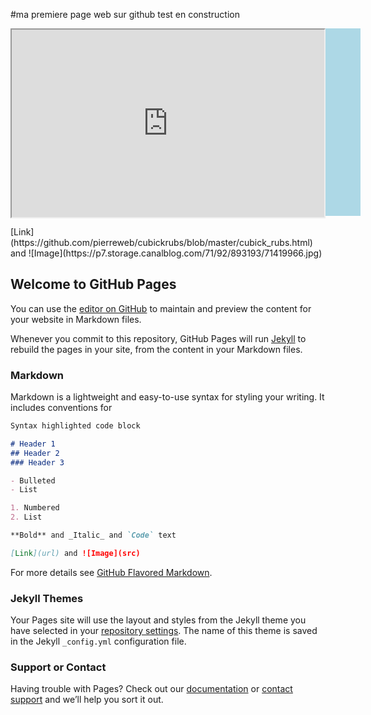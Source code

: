 #ma premiere page web sur github test en construction
<div  style="background-color:lightblue ; width:560px;height:300px">
<iframe  height="300" width="500" src="https://combinatronics.com/pierreweb/cubickrubs/master/cubick_rubs.html" allowfullscreen></iframe>
</div>
<br/>
[Link](https://github.com/pierreweb/cubickrubs/blob/master/cubick_rubs.html) 
<br/>
and ![Image](https://p7.storage.canalblog.com/71/92/893193/71419966.jpg)
<br/>

## Welcome to GitHub Pages

You can use the [editor on GitHub](https://github.com/pierreweb/cubickrubs/edit/master/README.md) to maintain and preview the content for your website in Markdown files.

Whenever you commit to this repository, GitHub Pages will run [Jekyll](https://jekyllrb.com/) to rebuild the pages in your site, from the content in your Markdown files.

### Markdown

Markdown is a lightweight and easy-to-use syntax for styling your writing. It includes conventions for

```markdown
Syntax highlighted code block

# Header 1
## Header 2
### Header 3

- Bulleted
- List

1. Numbered
2. List

**Bold** and _Italic_ and `Code` text

[Link](url) and ![Image](src)
```

For more details see [GitHub Flavored Markdown](https://guides.github.com/features/mastering-markdown/).

### Jekyll Themes

Your Pages site will use the layout and styles from the Jekyll theme you have selected in your [repository settings](https://github.com/pierreweb/cubickrubs/settings). The name of this theme is saved in the Jekyll `_config.yml` configuration file.

### Support or Contact

Having trouble with Pages? Check out our [documentation](https://help.github.com/categories/github-pages-basics/) or [contact support](https://github.com/contact) and we’ll help you sort it out.
